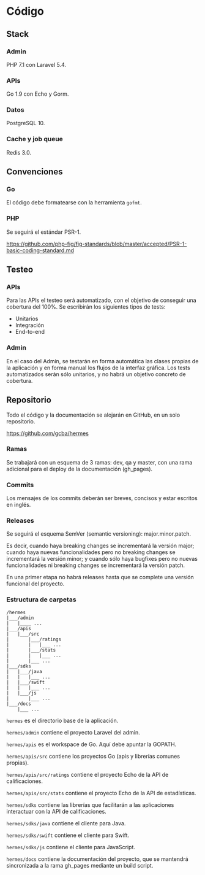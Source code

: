 # Código

## Stack

### Admin

PHP 7.1 con Laravel 5.4.

### APIs

Go 1.9 con Echo y Gorm.

### Datos

PostgreSQL 10.

### Cache y job queue

Redis 3.0.

## Convenciones

### Go

El código debe formatearse con la herramienta `gofmt`.

### PHP

Se seguirá el estándar PSR-1.

https://github.com/php-fig/fig-standards/blob/master/accepted/PSR-1-basic-coding-standard.md

## Testeo

### APIs

Para las APIs el testeo será automatizado, con el objetivo de conseguir una cobertura del 100%. Se escribirán los siguientes tipos de tests:

- Unitarios
- Integración
- End-to-end

### Admin

En el caso del Admin, se testarán en forma automática las clases propias de la aplicación y en forma manual los flujos de la interfaz gráfica. Los tests automatizados serán sólo unitarios, y no habrá un objetivo concreto de cobertura.

## Repositorio

Todo el código y la documentación se alojarán en GitHub, en un solo repositorio.

https://github.com/gcba/hermes

### Ramas

Se trabajará con un esquema de 3 ramas: dev, qa y master, con una rama adicional para el deploy de la documentación (gh_pages).

### Commits

Los mensajes de los commits deberán ser breves, concisos y estar escritos en inglés.

### Releases

Se seguirá el esquema SemVer (semantic versioning): major.minor.patch.

Es decir, cuando haya breaking changes se incrementará la versión major; cuando haya nuevas funcionalidades pero no breaking changes se incrementará la versión minor; y cuando sólo haya bugfixes pero no nuevas funcionalidades ni breaking changes se incrementará la versión patch.

En una primer etapa no habrá releases hasta que se complete una versión funcional del proyecto.

### Estructura de carpetas

```
/hermes
|___/admin
|   |____ ...
|___/apis
|   |___/src
|       |___/ratings
|       |   |___ ...
|       |___/stats
|       |   |___ ...
|       |___ ...
|___/sdks
|   |___/java
|   |   |___ ...
|   |___/swift
|   |   |___ ...
|   |___/js
|       |___ ...
|___/docs
    |___ ...
```

`hermes` es el directorio base de la aplicación.

`hermes/admin` contiene el proyecto Laravel del admin.

`hermes/apis` es el workspace de Go. Aquí debe apuntar la GOPATH.

`hermes/apis/src` contiene los proyectos Go (apis y librerías comunes propias).

`hermes/apis/src/ratings` contiene el proyecto Echo de la API de calificaciones.

`hermes/apis/src/stats` contiene el proyecto Echo de la API de estadísticas.

`hermes/sdks` contiene las librerías que facilitarán a las aplicaciones interactuar con la API de calificaciones.

`hermes/sdks/java` contiene el cliente para Java.

`hermes/sdks/swift` contiene el cliente para Swift.

`hermes/sdks/js` contiene el cliente para JavaScript.

`hermes/docs` contiene la documentación del proyecto, que se mantendrá sincronizada a la rama gh_pages mediante un build script.